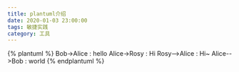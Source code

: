 ```yaml
---
title: plantuml介绍
date: 2020-01-03 23:00:00
tags: 敏捷实践
category: 工具
---
```


{% plantuml %}
    Bob->Alice : hello
    Alice->Rosy : Hi
    Rosy-->Alice : Hi~
    Alice-->Bob : world
{% endplantuml %}
